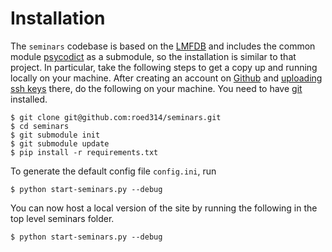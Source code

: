 Installation
============

The `seminars` codebase is based on the [LMFDB](https://github.com/LMFDB/lmfdb) and includes the common module [psycodict](https://github.com/roed314/psycodict) as a submodule, so the installation is similar to that project.  In particular, take the following steps to get a copy up and running locally on your machine.
After creating an account on [Github](https://github.com/join) and [uploading ssh keys](https://help.github.com/en/github/authenticating-to-github/adding-a-new-ssh-key-to-your-github-account) there, do the following on your machine.  You need to have [git](https://git-scm.com/book/en/v2/Getting-Started-Installing-Git) installed.

```
$ git clone git@github.com:roed314/seminars.git
$ cd seminars
$ git submodule init
$ git submodule update
$ pip install -r requirements.txt
```

To generate the default config file `config.ini`, run
```
$ python start-seminars.py --debug
```


You can now host a local version of the site by running the following in the top
level seminars folder.

```
$ python start-seminars.py --debug
```
